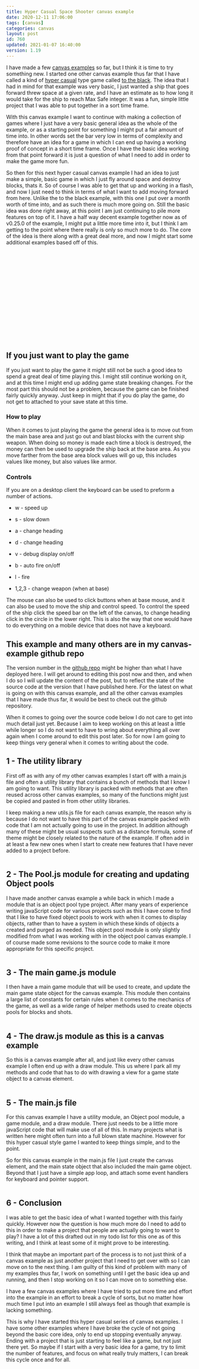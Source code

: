 ```yaml
---
title: Hyper Casual Space Shooter canvas example
date: 2020-12-11 17:06:00
tags: [canvas]
categories: canvas
layout: post
id: 760
updated: 2021-01-07 16:40:00
version: 1.19
---
```


I have made a few [canvas examples](/2020/03/23/canvas-example/) so far, but I think it is time to try something new. I started one other canvas example thus far that I have called a kind of [hyper casual](https://en.wikipedia.org/wiki/Hyper-casual_game) type game called [to the black](/2020/09/19/canvas-example-hyper-casual-to-the-black/). The idea that I had in mind for that example was very basic, I just wanted a ship that goes forward threw space at a given rate, and I have an estimate as to how long it would take for the ship to reach Max Safe integer. It was a fun, simple little project that I was able to put together in a sort time frame.

With this canvas example I want to continue with making a collection of games where I just have a very basic general idea as the whole of the example, or as a starting point for something I might put a fair amount of time into. In other words set the bar very low in terms of complexity and therefore have an idea for a game in which I can end up having a working proof of concept in a short time frame. Once I have the basic idea working from that point forward it is just a question of what I need to add in order to make the game more fun.

So then for this next hyper casual canvas example I had an idea to just make a simple, basic game in which I just fly around space and destroy blocks, thats it. So of course I was able to get that up and working in a flash, and now I just need to think in terms of what I want to add moving forward from here. Unlike the to the black example, with this one I put over a month worth of time into, and as such there is much more going on. Still the basic idea was done right away, at this point I am just continuing to pile more features on top of it. I have a half way decent example together now as of v0.25.0 of the example, I might put a little more time into it, but I think I am getting to the point where there really is only so much more to do. The core of the idea is there along with a great deal more, and now I might start some additional examples based off of this.

<!-- more -->

<div id="canvas-app" style="width:320px;height:240px;margin-left:auto;margin-right:auto;"></div>
<script src="/js/canvas-examples/hyper-casual-space-shooter/0.25.0/pkg.js"></script>

## If you just want to play the game

If you just want to play the game it might still not be such a good idea to spend a great deal of time playing this. I might still continue working on it, and at this time I might end up adding game state breaking changes. For the most part this should not be a problem, because the game can be finished fairly quickly anyway. Just keep in might that if you do play the game, do not get to attached to your save state at this time.

### How to play

When it comes to just playing the game the general idea is to move out from the main base area and just go out and blast blocks with the current ship weapon. When doing so money is made each time a block is destroyed, the money can then be used to upgrade the ship back at the base area. As you move farther from the base area block values will go up, this includes values like money, but also values like armor.

### Controls

If you are on a desktop client the keyboard can be used to preform a number of actions.

* w - speed up
* s - slow down
* a - change heading
* d - change heading

* v - debug display on/off
* b - auto fire on/off
* l - fire

* 1,2,3 - change weapon (when at base)

The mouse can also be used to click buttons when at base mouse, and it can also be used to move the ship and control speed. To control the speed of the ship click the speed bar on the left of the canvas, to change heading click in the circle in the lower right. This is also the way that one would have to do everything on a mobile device that does not have a keyboard.

## This example and many others are in my canvas-example github repo

The version number in the [github repo](https://github.com/dustinpfister/canvas-examples/tree/master/forpost/canvas-example-hyper-casual-space-shooter) might be higher than what I have deployed here. I will get around to editing this post now and then, and when I do so I will update the content of the post, but to reflect the state of the source code at the version that I have published here. For the latest on what is going on with this canvas example, and all the other canvas examples that I have made thus far, it would be best to check out the github repository.

When it comes to going over the source code below I do not care to get into much detail just yet. Because I aim to keep working on this at least a little while longer so I do not want to have to wring about everything all over again when I come around to edit this post later. So for now I am going to keep things very general when it comes to writing about the code.


## 1 - The utility library

First off as with any of my other canvas examples I start off with a main.js file and often a utility library that contains a bunch of methods that I know I am going to want. This utility library is packed with methods that are often reused across other canvas examples, so many of the functions might just be copied and pasted in from other utility libraries. 

I keep making a new utils.js file for each canvas example, the reason why is because I do not want to have this part of the canvas example packed with code that I am not actually going to use in the project. In addition although many of these might be usual suspects such as a distance formula, some of theme might be closely related to the nature of the example. If often add in at least a few new ones when I start to create new features that I have never added to a project before.

```js
```

<!-- EDIT 0.25.0 Bookmark -->

## 2 - The Pool.js module for creating and updating Object pools

I have made another canvas example a while back in which I made a module that is an object pool type project. After many years of experience writing javaScript code for various projects such as this I have come to find that I like to have fixed object pools to work with when it comes to display objects, rather than to have a system in which these kinds of objects a created and purged as needed. This object pool module is only slightly modified from what I was working with in the object pool canvas example. I of course made some revisions to the source code to make it more appropriate for this specific project.

```js
```

## 3 - The main game.js module

I then have a main game module that will be used to create, and update the main game state object for the canvas example. This module then contains a large list of constants for certain rules when it comes to the mechanics of the game, as well as a wide range of helper methods used to create objects pools for blocks and shots.

```js
```

## 4 - The draw.js module as this is a canvas example

So this is a canvas example after all, and just like every other canvas example I often end up with a draw module. This us where I park all my methods and code that has to do with drawing a view for a game state object to a canvas element.

```js
```

## 5 - The main.js file

For this canvas example I have a utility module, an Object pool module, a game module, and a draw module. There just needs to be a little more javaScript code that will make use of all of this. In many projects what is written here might often turn into a full blown state machine. However for this hyper casual style game I wanted to keep things simple, and to the point. 

So for this canvas example in the main.js file I just create the canvas element, and the main state object that also included the main game object. Beyond that I just have a simple app loop, and attach some event handlers for keyboard and pointer support.

```js
```

## 6 - Conclusion

I was able to get the basic idea of what I wanted together with this fairly quickly. However now the question is how much more do I need to add to this in order to make a project that people are actually going to want to play? I have a lot of this drafted out in my todo list for this one as of this writing, and I think at least some of it might prove to be interesting.

I think that maybe an important part of the process is to not just think of a canvas example as just another project that I need to get over with so I can move on to the next thing. I am guilty of this kind of problem with many of my examples thus far, I work on something until I get the basic idea up and running, and then I stop working on it so I can move on to something else.

I have a few canvas examples where I have tried to put more time and effort into the example in an effort to break a cycle of sorts, but no matter how much time I put into an example I still always feel as though that example is lacking something. 

This is why I have started this hyper casual series of canvas examples. I have some other examples where I have broke the cycle of not going beyond the basic core idea, only to end up stopping eventually anyway. Ending with a project that is just starting to feel like a game, but not just there yet. So maybe if I start with a very basic idea for a game, try to limit the number of features, and focus on what really truly matters, I can break this cycle once and for all.
